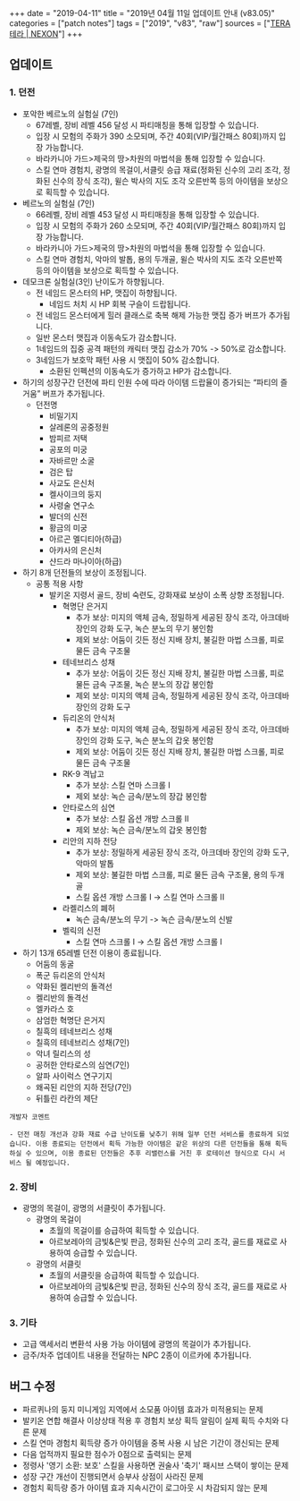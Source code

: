 +++
date = "2019-04-11"
title = "2019년 04월 11일 업데이트 안내 (v83.05)"
categories = ["patch notes"]
tags = ["2019", "v83", "raw"]
sources = ["[TERA 테라 | NEXON](http://tera.nexon.com/news/update/view.aspx?n4articlesn=388)"]
+++

## 업데이트

### **1.** 던전
- 포악한 베르노의 실험실 (7인)
  - 67레벨, 장비 레벨 456 달성 시 파티매칭을 통해 입장할 수 있습니다.
  - 입장 시 모험의 주화가 390 소모되며, 주간 40회(VIP/월간패스 80회)까지 입장 가능합니다.
  - 바라카니아 가드>제국의 땅>차원의 마법석을 통해 입장할 수 있습니다.
  - 스킬 연마 경험치, 광명의 목걸이,서클릿 승급 재료(정화된 신수의 고리 조각, 정화된 신수의 장식 조각), 윌슨 박사의 지도 조각 오른반쪽 등의 아이템을 보상으로 획득할 수 있습니다.
- 베르노의 실험실 (7인)
  - 66레벨, 장비 레벨 453 달성 시 파티매칭을 통해 입장할 수 있습니다.
  - 입장 시 모험의 주화가 260 소모되며, 주간 40회(VIP/월간패스 80회)까지 입장 가능합니다.
  - 바라카니아 가드>제국의 땅>차원의 마법석을 통해 입장할 수 있습니다.
  - 스킬 연마 경험치, 악마의 발톱, 용의 두개골, 윌슨 박사의 지도 조각 오른반쪽 등의 아이템을 보상으로 획득할 수 있습니다.
- 데모크론 실험실(3인) 난이도가 하향됩니다.
  - 전 네임드 몬스터의 HP, 맷집이 하향됩니다.
    - 네임드 처치 시 HP 회복 구슬이 드랍됩니다.
  - 전 네임드 몬스터에게 힐러 클래스로 축복 해제 가능한 맷집 증가 버프가 추가됩니다.
  - 일반 몬스터 맷집과 이동속도가 감소합니다.
  - 1네임드의 집중 공격 패턴의 캐릭터 맷집 감소가 70% -> 50%로 감소합니다.
  - 3네임드가 보호막 패턴 사용 시 맷집이 50% 감소합니다.
    - 소환된 인펙션의 이동속도가 증가하고 HP가 감소합니다.
- 하기의 성장구간 던전에 파티 인원 수에 따라 아이템 드랍율이 증가되는 “파티의 즐거움” 버프가 추가됩니다.
  - 던전명
    - 비밀기지
    - 살레론의 공중정원
    - 밤피르 저택
    - 공포의 미궁
    - 자바르만 소굴
    - 검은 탑
    - 사교도 은신처
    - 켈사이크의 둥지
    - 사령술 연구소
    - 발더의 신전
    - 황금의 미궁
    - 아르곤 멜디티아(하급)
    - 아캬사의 은신처
    - 샨드라 마나이아(하급)
- 하기 8개 던전들의 보상이 조정됩니다.
  - 공통 적용 사항
    - 발키온 지령서 골드, 장비 숙련도, 강화재료 보상이 소폭 상향 조정됩니다.
      - 혁명단 은거지
        - 추가 보상: 미지의 액체 금속, 정밀하게 세공된 장식 조각, 아크데바 장인의 강화 도구, 녹슨 분노의 무기 봉인함
        - 제외 보상: 어둠이 깃든 정신 지배 장치, 불길한 마법 스크롤, 피로 물든 금속 구조물
      - 테네브리스 성채
        - 추가 보상: 어둠이 깃든 정신 지배 장치, 불길한 마법 스크롤, 피로 물든 금속 구조물, 녹슨 분노의 장갑 봉인함
        - 제외 보상: 미지의 액체 금속, 정밀하게 세공된 장식 조각, 아크데바 장인의 강화 도구
      - 듀리온의 안식처
        - 추가 보상: 미지의 액체 금속, 정밀하게 세공된 장식 조각, 아크데바 장인의 강화 도구, 녹슨 분노의 갑옷 봉인함
        - 제외 보상: 어둠이 깃든 정신 지배 장치, 불길한 마법 스크롤, 피로 물든 금속 구조물
      - RK-9 격납고
        - 추가 보상: 스킬 연마 스크롤 I
        - 제외 보상: 녹슨 금속/분노의 장갑 봉인함
      - 안타로스의 심연
        - 추가 보상: 스킬 옵션 개방 스크롤 II
        - 제외 보상: 녹슨 금속/분노의 갑옷 봉인함
      - 리안의 지하 전당
        - 추가 보상: 정밀하게 세공된 장식 조각, 아크데바 장인의 강화 도구, 악마의 발톱
        - 제외 보상: 불길한 마법 스크롤, 피로 물든 금속 구조물, 용의 두개골
        - 스킬 옵션 개방 스크롤 I -> 스킬 연마 스크롤 II
      - 라켈리스의 폐허
        - 녹슨 금속/분노의 무기 -> 녹슨 금속/분노의 신발
      - 벨릭의 신전
        - 스킬 연마 스크롤 I -> 스킬 옵션 개방 스크롤 I
- 하기 13개 65레벨 던전 이용이 종료됩니다.
  - 어둠의 동굴
  - 폭군 듀리온의 안식처
  - 약화된 켈리반의 돌격선
  - 켈리반의 돌격선
  - 엘카라스 호
  - 삼엄한 혁명단 은거지
  - 칠흑의 테네브리스 성채
  - 칠흑의 테네브리스 성채(7인)
  - 악녀 릴리스의 성
  - 공허한 안타로스의 심연(7인)
  - 알파 사이럭스 연구기지
  - 왜곡된 리안의 지하 전당(7인)
  - 뒤틀린 라칸의 제단

```
개발자 코멘트

- 던전 매칭 개선과 강화 재료 수급 난이도를 낮추기 위해 일부 던전 서비스를 종료하게 되었습니다. 이용 종료되는 던전에서 획득 가능한 아이템은 같은 위상의 다른 던전들을 통해 획득하실 수 있으며, 이용 종료된 던전들은 추후 리밸런스를 거친 후 로테이션 형식으로 다시 서비스 될 예정입니다.
```

### **2.** 장비
- 광명의 목걸이, 광명의 서클릿이 추가됩니다.
  - 광명의 목걸이
    - 초월의 목걸이를 승급하여 획득할 수 있습니다.
    - 아르보레아의 금빛&은빛 판금, 정화된 신수의 고리 조각, 골드를 재료로 사용하여 승급할 수 있습니다.
  - 광명의 서클릿
    - 초월의 서클릿을 승급하여 획득할 수 있습니다.
    - 아르보레아의 금빛&은빛 판금, 정화된 신수의 장식 조각, 골드를 재료로 사용하여 승급할 수 있습니다.

### **3.** 기타
- 고급 액세서리 변환석 사용 가능 아이템에 광명의 목걸이가 추가됩니다.
- 금주/차주 업데이트 내용을 전달하는 NPC 2종이 이르카에 추가됩니다.

## 버그 수정

- 파르퀴나의 둥지 미니게임 지역에서 소모품 아이템 효과가 미적용되는 문제
- 발키온 연합 해결사 이상상태 적용 후 경험치 보상 획득 알림이 실제 획득 수치와 다른 문제
- 스킬 연마 경험치 획득량 증가 아이템을 중복 사용 시 남은 기간이 갱신되는 문제
- 다음 업적까지 필요한 점수가 0점으로 출력되는 문제
- 정령사 '영기 소환: 보호' 스킬을 사용하면 권술사 '축기' 패시브 스택이 쌓이는 문제
- 성장 구간 개선이 진행되면서 승부사 상점이 사라진 문제
- 경험치 획득량 증가 아이템 효과 지속시간이 로그아웃 시 차감되지 않는 문제

